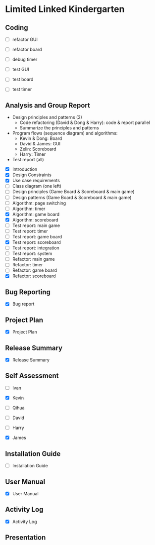 # Limited Linked Kindergarten

## Coding

- [ ] refactor GUI
- [ ] refactor board
- [ ] debug timer
- [ ] test GUI
- [ ] test board
- [ ] test timer



## Analysis and Group Report

- Design principles and patterns (2)
  - Code refactoring (David & Dong & Harry): code & report parallel
  - Summarize the principles and patterns
- Program flows (sequence diagram) and algorithms:
  - Kevin & Dong: Board
  - David & James: GUI
  - Zelin: Scoreboard
  - Harry: Timer
- Test report (all)

- [x] Introduction
- [x] Design Constraints
- [x] Use case requirements
- [ ] Class diagram (one left)
- [ ] Design principles (Game Board & Scoreboard & main game)
- [ ] Design patterns (Game Board & Scoreboard & main game)
- [ ] Algorithm: page switching
- [ ] Algorithm: timer
- [x] Algorithm: game board
- [x] Algorithm: scoreboard
- [ ] Test report: main game
- [ ] Test report: timer
- [ ] Test report: game board
- [x] Test report: scoreboard
- [ ] Test report: integration
- [ ] Test report: system
- [ ] Refactor: main game
- [ ] Refactor: timer
- [ ] Refactor: game board
- [x] Refactor: scoreboard

## Bug Reporting

- [x] Bug report



## Project Plan

- [x] Project Plan



## Release Summary

- [x] Release Summary



## Self Assessment

- [ ] Ivan
- [x] Kevin
- [ ] Qihua
- [ ] David
- [ ] Harry
- [x] James



## Installation Guide

- [ ] Installation Guide



## User Manual

- [x] User Manual



## Activity Log

- [x] Activity Log



## Presentation

